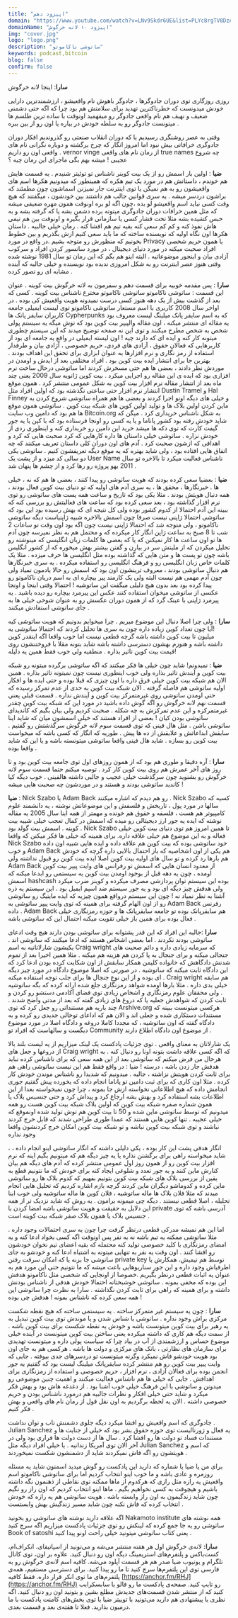 ```yaml
---
title: "اپیزود دهم"
domain: "https://www.youtube.com/watch?v=LNv9Skdr6UE&list=PLYc8rgTV8DzAIMKmaNz7JUN4341IvoTFa&index=11"
domainName: "اپیزود ۱۰ لانه خرگوش"
img: "cover.jpg"
logo: "logo.png"
description: "ساتوشی ناکاموتو"
keywords: podcast,bitcoin
blog: false
confirm: false
---
```


**سارا**: اینجا لانه خرگوش

روزی روزگاری توی دوران جادوگرها ، جادوگر باهوش نام واقعیشو ، ارزشمندترین دارایی خودش میدونست که خطرناکترین تهدید برای سلامتش هم بود چرا که اگه حتی دشمنی ضعیف و نهیف هم نام واقعی جادوگر رو میفهمید اونوقت با ساده ترین طلسم ها میتونست جادوگر رو به سلطه خودش در بیاره یا اون رو از بین ببره .

وقتی به عصر روشنگری رسیدیم یا که دوران انقلاب صنعتی رو گذروندیم افکار دوران جادوگری خرافاتی بیش نبود اما امروز انگار که چرخ برگشته و دوباره نگرانی نام های واقعی اون رو داریم .
vernor vinge از رمان نام های واقعی true names
چه شروع عجیبی ! میشه بهم بگی ماجرای این رمان چیه ؟

**ضیا** : اولین بار اسمش رو از یک بیت کوینر ناشناس تو توئیتر شنیدم . یه قسمت هایش هم خوندم ، داستانش هم در مورد یک تیم هکره که همینطور که میدونیم هکرها اسم های واقعیشون رو به هم نمیگن یا توی اینترنت جار نمیزنن اسماشون چون مطمئند که براشون دردسر میشه . یه سری قوانین جالب هم داشتند بین خودشون ، میگفتند که هیچ وقت کسی نباید اسم واقعیشو لو بده ،چون اگه لو بره اونوقت همون مهره ضعیفی میشه که مثل همین خرافات دوران جادوگری میتوته برده دشمن بشه یا که گرفته بشه و به حبس کشیده بشه مثلا تحت فشار کسی یا سازمانی قرار بگیره و اونوقت بین هم تیمی هاش نفوذ کنه و کم کم سعی کنه بقیه تیم هم افشا کنه . رمان خیلی جالبیه . داستان هکرها اون نگاه اولیه که نویسنده ساخته که ما باید سعی کنیم ازش بگذریم و بین خطوط بخونیم که منظورش رو متوجه بشیم .در واقع در مورد Privacy یا همون حریم شخصی افراد صحبت میکنه در مورد دنیای دیجیتال ، در مورد سانسور کردن افراد و سرکوب آزادی بیان و اینجور موضوعاتیه . البته اینو هم بگم که این رمان تو سال 1981 نوشته شده وقتی هنوز عصر اینترنت رو به شکل امروزی ندیده بود نویسنده و خیلی جالبه که آینده مشابه ای رو تصور کرده .

**سارا** : پس مقدمه خوبیه برای قسمت دهم و سفرمون به لانه خرگوش بیت کوینه .
عنوان این قسمت : ساتوشی ناکاموتو
ساتوشی ناکاموتو مخترع ناشناس بیت کوینه . کسی که بعد از گذشت بیش از یک دهه هنوز کسی درست نمیدونه هویت واقعیش کی بوده . در اواخر سال 2008 کاربری با اسم مستعار ساتوشی ناکاموتو توی لیست ایمیلی جامعه کاربران سایفر پانک ها Cypherpunks که به اسم سایفر پانک میلینگ لیست معروف بود یه مقاله ای منتشر میکنه ، اون مقاله والپیپر بیت کوین بود که توش میگه یه سیستم پولی شخص به شخص مطرح میکنند و توی این نه صفحه توضیح میدند که این سیستم چطوری میتونه کار کنه و ایده ای که دارند چیه !
اون لیسته ایمیلی در واقع یه جامعه ای بود از کاربرهایی که فعالان حقوق ، آزادی های فردی، حریم خصوصی ، آژادی بیان و طرفدار استفاده از رمز نگاری و نرم افزارها به عنوان ابزاری برای تحقق این اهداف بودند .
بهترین جا برای انتشار ایده بیت کوین بود . افراد مختلفی بعد از ایدش و اومدن در موردش نظر دادند ، بعضی ها هم حتی مسخرش کردند اما ساتوشی درحال ساخت نرم افزاری بود که ایده ی این مقاله رو اجرایی میکرد .
بیت کوین
ژانویه سال 2009 یعنی چند ماه بعد از انتشار مقاله نرم افزار بیت کوین به شکل عمومی منتشر کرد . همون موقع انتشار نرم افزار حتی ساعتی نگذشته بود که اولین افراد مثل Dustin Tramel و Hal Finney و خیلی های دیگه اونو اجرا کردند و بعضی ها هم همراه ساتوشی شروع کردن به ماین کردن اولین بلاک ها و تولید اولین کوین های شبکه بیت کوین .
ساتوشی همون موقع ها هم بود که دامین وب سایت Bitcoin.org به شکل ناشناس خریداری کرد .
میگن که شاید خودش رفته بود کشور پاناما و یا یه کسی رو اونجا فرستاده بود که با کپن یا یه جور گیفت کارت که توی دکه ها میشد خرید این دامین رو خریداری کنه و اینطوری ردی از خودش نزاره .
ساتوشی خیلی داستان ها داره کارهایی که کرد صحبت هایی که کرد و اهدافی که ازشون صحبت کرد . آدم های اون دوران کلی داستان تعریف میکنند که چه اتفاق هایی افتاده بود ، ولی شاید بهتره که یه موقع دیگه تعریفشون کنیم .
ساتوشی یکی دو سالی کد میزد و از پشت یک User Name ناشناس فعالیت میکرد تا بالاخره تو سال 2011 یهو پروژه رو رها کرد و از چشم ها پنهان شد .

**ضیا** : بعضیا سعی کرده بودند که هویت ساتوشی رو پیدا کنند ، بعضی ها هم که نه ، خیلی ها . خبرنگارها ، محقق ها ، یه سری آدم های اولیه که تو دنیای بیت کوین فعال بودند ، همه دنبال هویتش بودند . مثلا یکی بود که تاریخ و ساعت همه پست های ساتوشی رو توی نرم افزار گذاشته بود ، بعد سعی کرده بود که ساعت های فعالیتش رو بررسی کنه که ببینه این آدم احتمالا از کدوم کشور بوده ولی کل نتیجه ای که بهش رسیده بود این بود که ساتوشی احتمالا ژاپنی نیست صرفا چون اسمش بالاخره شبیه ژاپنیاست دیگه ساتوشی ناکاموتو ، ولی متوجه شد که احتمالا ژاپنی نیست چون اگه بود اون وقت تو ساعات 2 شب تا 8 صبح به ساعت ژاپن انگار کار میکرده که و محتمل هم به نظر نمیرسه چون آدم ها تو اون ساعت ها کار نمیکنن که یا که بعضی ها کلمات زبان انگلیسی که مینوشته رو تحلیل میکردن که از ملیتش سر در بیارن و گفتن بیشتر بهش میخوره که از کشور انگلیس باشه چون تو پست ها و متن هایی که گذاشته بوده مثل انگلیسی ها حرف میزده . مثلا یک کلمات خاص زبان انگلیسی رو و فرهنگ انگلیسی رو استفاده میکرده . یه سری خبرنگارها هم دنبال ساتوشی بودند ، معروف ترینشون اون بود که اسمش رو حالا یادمون نمیاد ولی چون آدم مهمی هم نیست البته ولی یک کارمند پیر بیچاره ای به اسم دریان ناکاموتو رو پیدا کرده بود بعد بدون هیچ دلیلی میگفت این ساتوشیه !
احتمالا وقتی اینجا و اونجا عکسی از ساتوشی میخوان استفاده کنند عکس این پیرمرد بیچاره رو دیده باشید . یه پیرمرد ژاپنی با عینک گرد که از همون دوران عکسش رو به عنوان شوخی خیلی ها به جای ساتوشی استفادش میکنند .

**سارا** : ولی چرا اصلا دنبال این موضوع میریم . چرا میخوایم بدونیم که هویت ساتوشی کیه !آیا چون تعداد کوین زیاده داره چون یه سری ها تحلیل کردند که احتمالا ساتوشی یه میلیون تا بیت کوین داشته باشه گرچه قطعی نیست اما خوب واقعا اگه اینقدر کوین داشته باشه و هنوزم بهشون دسترسی داشته باشه شاید بتونه مقلا با فروختنشون روی قیمت بیت کوین تاثیر بذاره . منطقیه ولی خوب فقط همین یه دلیله!

**ضیا** : نمیدونم! شاید چون خیلی ها فکر میکنند که اگه ساتوشی برگرده میتونه رو شبکه بیت کوین و آیندش تاثیر بذاره ولی خوب اینطوری نیست چون نمیتونه تاثیر بذاره . همین الان هم شبکه بیت کوین خیلی فرق داره با اون چیزی که قبلا بوده و حتی ایده ها و افکار اولیه ساتوشی هم فاصله گرفته . الان شبکه بیت کوین به حدی از عدم تمرکز رسیده که حتی اومدن ساتوشی روی غیرمتمرکز بیت کوین و آیندش نداره . قسمت قبلی یعنی قسمت نهم لانه خرگوش رو اگه گوش داده باشید در مورد این که شبکه بیت کوین چقدر غیرمتمرکزه و این عدم تمرکزش به چه شکله . صحبت کردیم ولی بیان بگیم که کاندیدای ساتوشی بودن کیان !
بعضی از افراد هستند که خیلی اسمشون میان که شاید اینا ساتوشی باشن . مثل هال فینی که توی قسمت سوم لانه خرگوش سرگذشتش رو گفتیم . سابقش ابداعاتش و علایقش از ده ها پیش . طوریه که انگار که کسی باشه که میخواست بیت کوین رو بسازه . شاید هال فینی واقعا ساتوشی میتونسته باشه و یا این که شاید واقعا بوده .

**سارا** : آره دقیقا و طوری هم بود که از همون روزهای اول توی جامعه بیت کوین بود و تا روز های آخر عمرش هم روی بیت کوین کار کرد . توصیه میکنم حتما قسمت سوم لانه خرگوش رو بشنوید چون سرگذشت خیلی عجیب و جالبی داشته هالفینی .
خوب دیگه کیا کاندید ساتوشی بودند و هستند و در موردشون چه صحبت هایی میشه !

**ضیا** : Nick Szabo یا Adam Back رو هم دیدم که اشاره میکنند . Nick Szabo کسیه که سالها در مورد پول ، تاریخش و فلسفش و این موضوعاتش نوشته ، یه دانشمند علوم کامپیوتر هم هست ، فلسفه و حقوق هم خونده و مهمتر از همه اینا سال 2005 یه مقاله نوشته که ایده یه جور ارز دیجیتالی رو میده که اسمش در کمال تعجب خیلی شبیه بیت کوینه . اسمش بیت گولد بود . Nick Szabo تا همین امروز هم توی دنیای بیت کوین خیلی فعاله و به این موضوع هم خیلی علاقه داره. برای همینه که خیلی ها فکر میکنن که واقعا Nick Szabo خود ساتوشی بوده که بیت کوین هم علاقه داده و ایده هایی شبیه اون داده و خوب Adam Back هم یکی از اون اشخاصیه که باز احتمال بالایی داره گرچه که خودش هم بارها رد کرده و تو سال های اولیه بیت کوین اصلا ایده بیت کوین رو قبول نداشته ولی Adam Back از معدود انسان هایی که اسمش تو رفرانس های وایت پیپر بیت کوین اومده ، چون یه دهه قبل از بوجود اومدن بیت کوین یه سیستمی رو ابدعا میکنه که اسمش hashcash بوده این سیستم توان پردازشی مصرف میکرده و کوینز ضرب میکرد ولی هدفش چیز دیگه ای بود و یه جور سیستم ضد اسپم ایمیل بود . این سیستم یه ذره آشنا به نظر نمیاد نه !
چون این سیستم درواقع همون چیزیه که ایده ماینیگ رو ساتوشی رو از اون الهام گرفته برای همینه که توی وایت پیپر ساتوشی به Adam Back رفرنس داده . Adam Back هم سایفرپانک بوده تو جامعه سایفرپانک ها و حوزه رمزنگاری خیلی فعال بوده برای همین باز خیلی تقویت میکنه احتمال این که ساتوشی باشه .

**سارا** :جالبه این افراد که این قدر پشتوانه برای ساتوشی بودن دارند هیچ وقت ادعای ساتوشی بودند نکردند . اما بعضی اشخاص هستند که ادعا میکنند که ساتوشی اند . یکیشون شارلاتانیه به اسم Craig wright که سرمایه زیادی داره و دائم صحبت های جنجالی میکنه و برای جنجال به پا کردن هم هزینه هم میکنه .
مثلا همین اخیرا بعد از تموم شدنش دادگاهش که خانواده کلیمن همکار سابقش از اون شکایت کرده بودن ادعا کرد که این دادگاه ثابت میکنه که ساتوشیه . در صورتی که اصلا موضوع دادگاه در مورد چیز دیگه ای بوده و از این نوع جنجال ها برای جلب توجه استفاده میکنه .
Craig wright هم سابقه خیلی بدی داره . مثلا بارها اومده شواهد رمزنگاری جلع شده ارائه کرده که بگه ساتوشیه . ولی محققان علوم رمزنگاری و اشخاص زیادی توی فضای آکادمی دستشو رو کردن و ثابت کردن که شواهدش جعلیه یا که دروغ های زیادی گفته که بعد از مدتی واضح شدند . چند باریه هم مستنداتی رو جعل کرد که توی Arshive.org هرکسی میتونست ببینه که مستندات دستکاری شده و جعلی اند و الان هم که اداعای توخالی جدیدی رو کرده و به دادگاه گفته که اون ساتوشیه ، که مجددا کاملا دروغه و دادگاه اصلا در مورد موضوع دیگست و سالهاست که افراد تو Community از موضوع اون دادگاه اطلاع دارند .

یک شارلاتان به معنای واقعی . توی جزئیات پادکست یک لینک میزاریم از یه لیست بلند بالا از دروغها و جعل های Craig wright که اگه کسی علاقه داشت بتونه اونا رو دنبال کنه . به هرحال من فرض میکنم که ساتوشی بعد از این همه سعی که برای ناشناس کرده نباید هدفش جار زدن باشه ، درسته !
ضیا : در واقع فقط هم این نیست ساتوشی راهی هم برای ثابت کردن هویتش نزاشته ، جالبه .
میدونیم که شدیدا رو ناشناس موندن خودش کار کرده . مثلا اون کاری که برای ثبت دامین تو پاناما انجام داده که یخورده پیش گفتیم جوری انجامش داده که هیچ اطلاعاتی نخواسته ازش جا بمونه ، چرا چون نمیخواسته بعدا از این اطلاعات بشه استفاده کرد و بهش بشه ارجاع کرد و پیداش کرد و حتی جنسیس بلاک یا همون شماره صفره
شبکه بیت کوین که اولین بلاک شبکه بیت کوین هست رو همه میدونیم که توسط ساتوشی ماین شده و 50 تا بیت کوین هم توش تولید شده اونموقع که خیلی عجیبه . تنها کوین هایی هستند که عمدا طوری طراحی شدند که قابل خرج کردند نباشند و توی شبکه بیت کوین نباشه و تو شبکه بیت کوین امکان خرج
کردنشون واقعا وجود نداره

، انگار هدفی پشت این کار بوده ، یکی دلیلی داشته که انگار ساتوشی اینو انجام داده ، شاید میخواسته راهی برای برگشتن نذاره یا یه چیز دیگه هم که میتونیم بگیم اینه که نرم افزار بیت کوین رو از همون روز اول عمومی منتشر کرده که آدم های دیگه هم بیان کنارش ماین کنند و یه جور تعدد و شلوغی ایجاد کنه برای خودش که ما نتونیم قطع به یقین از بررسی بلاک های شبکه بیت کوین بتونیم بفهیم که کدوم بلاک ها رو ساتوشی ماین کرده و کدوماشو دیگران ماین کردند گرچه بازم اشاره کردیم که تحلیل هایی انجام میدند که مثلا فلان بلاک ها ماله ساتوشیه ، فلان کوین ها ماله ساتوشیه ولی خوب اینا تحلیله ، اصلا قطعی نیستند . دیگه چی میمونه برامون .
یه روش که شاید نزدیک تر از همه این دلایل به حقیقت و هویت ساتوشی باشه امضا کردن با private آدرسی باشه که توی جنسیس بلاک یا همون بلاک صفر شبکه بیت کوینه است .

اما این هم نمیشه مدرکی قطعی درنظر گرفت چرا چون یه سری احتمالات وجود داره . مثلا ساتوشی ممکنه یه تیم باشه نه یه نفر پس اونوقت اگه کسی بخواد ادعا کنه و یه امضای رمزنگاری با کلید خصوصی تولید کنه محتمله که بقیه اعضای تیم نخوان خودشون رو افشا کنند . اون وقت یه نفر به تنهایی میتونه به اشتباه ادعا کنه و خودشو به جای ساتوشی جا بزنه یا که امکان سرقت رفتن private key توسط هم تیمیش، همکارش یا اطرفیاش وجود داره و این جور سناریوهایی باعث میشه که ما نتونیم حتی این مورد هم به عنوان یه اثبات قطعی درنظر بگیریم .خصوصا از اونجایی که شخصی مثل ناکاموتو هدفش این بوده که مخفی بمونه . ساتوشی خوشبختانه احتمالا خودش هدفی از ناشناس بودنش داشته و برای همینه که راهی برای ثابت کردن نگذاشته . سارا به نظرت چرا ساتوشی این همه سعی کرده که ناشناس بمونه ! هدفش چی بوده !

**سارا** : چون یه سیستم غیر متمرکز ساخته . یه سیستمی ساخته که هیچ نقطه شکست مرکزی براش وجود نداره . ساتوشی با شناس شدن و یا موندش توی بیت کوین تبدیل به یه رهبر برای بیت کوین میتونست باشه و خودش یه نقطه شکست برای بیت کوین باشه . از سمت دیگه هم کاری که داشته میکرده یعنی ساختن بیت کوین میتونست در آینده خیلی موضوع حساس و ارزشمندی از آب در بیاد چرا که سیاست پولی داره و میتونست تهدیدی برای سازمان های نظارتی ، بانک های مرکزی و دولت ها باشه . هرکسی هم به جای اون بود هویت خودشو فاش نمیکرد وگرنه میتونست تو دردسرهای جدی بیوفته . جایی که وایت پیپر بیت کوین رو هم منتشر کرده سایفرپانک میلینگ لیست بود که گفتیم یه جور انجمن بوده برای فعالان آزادی ، نرم افزار ، حریم خصوصی و استفاده از رمزنگاری برای اهدافش . جایی که خیلی ها هم ناشناس فعالیت میکنند و اهمیت چنین موضوعی رو میدونن و ساتوشی با این فرهنگ خیلی خوب آشنا بود . از دغدغه هاش بود و بهش فکر میکرد و شاید حتی خیلی افکار و نظرات جالبیه هم درمورد ناشناس بودن و حریم خصوصی داشته . الان یه لحظه برگردیم به اون نقل قول از رمان نام های واقعی و بهش فکر کنیم .

جادوگری که اسم واقعیش رو افشا میکرد دیگه جلوی دشمنش تاب و توان نداشت .
Julian Sanchez یه فعال و ژورنالیست توی حوزه حقوق بشر بود که خیلی از جنایت ها و مستندات فساد تو دولت ها رو افشا کرد . سال ها از دست دولت ها فراری بود ولی در آخر الان توی آمریکا زندانیه . یا خیلی افراد دیگه مثل Julian Sanchez که اسم و هویتشون رو اگه فاش نمیکردند شاید از دشمنشون شکست نمیخوردند .

برای من یا ضیا یا شماره که دارید این پادکست رو گوش میدید اسمتون شاید یه مسئله روزمره و عادی باشه و ما خوب اینو انتخاب کردیم اما برای ساتوشی ناکاموتو اسم واقعیش یه رازه مثل رازی که هرکدوم از ماها ممکنه توی نقاطی از ذهنمون نگه داشته باشیم و هیچوقت به کسی نخواهیم بگیم . ماها اینو انتخاب کردیم که اون راز رو نگیم چون شاید زندگیمون به اون راز وابسته باشه . هویت ساتوشی هم یه رازه که خودش انتخاب کرده که فاش نکنه چون شاید مسیر زندگیش بهش وابستست .

اگه علاقه دارید نوشته های ساتوشی رو بخونید Nakamoto institute همه نوشته های ساتوشی رو یه جا جمع کرده که لینکش رو توی جزئیات پادکست میزاریم اگه سرچ کنید Book of satoshi یعنی کتاب ساتوشی میتونید خیلی راحت اونو پیدا کنید .

**سارا:** لانه‌ی خرگوش اول هر هفته منتشر می‌شه و می‌تونید از اسپاتیفای، انکر‌اف‌ام، کست‌باکس و پلتفرم‌های ‌استریمینگ دیگه اون رو دنبال کنید. علاوه بر اون، توی کانال تلگرام و یوتیوب ضیا صدر هم هر قسمت آپلود می‌شه. کافیه اسم لانه‌ی خرگوش رو به فارسی توی این پلتفرم‌ها سرچ کنید تا ما رو پیدا کنید. برای دسترسی مستقیم، همه‌ی پلتفرم‌های ما توی انکر قرار داره. فقط کافیه [https://anchor.fm/RHJ](https://anchor.fm/RHJ) رو تایپ کنید. صفحه‌ی پادکست ما رو فالو یا سابسکرایب کنید که از منتشر شدن قسمت‌های جدیدش مطلع بشین و بتونید اون رو دنبال کنید. اگه نظری یا پیشنهادی هم دارید می‌تونید با توییتر ضیا یا توی بخش‌های کامنت‌ پادکست با ما درمیون بذارید. فعلا تا هفته‌ی بعد و قسمت بعدی.
